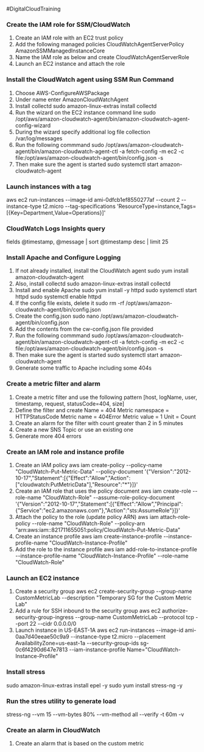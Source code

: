 #DigitalCloudTraining 
### Create the IAM role for SSM/CloudWatch
1. Create an IAM role with an EC2 trust policy
2. Add the following managed policies
CloudWatchAgentServerPolicy
AmazonSSMManagedInstanceCore
3. Name the IAM role as below and create
CloudWatchAgentServerRole
4. Launch an EC2 instance and attach the role

### Install the CloudWatch agent using SSM Run Command
1. Choose AWS-ConfigureAWSPackage
2. Under name enter AmazonCloudWatchAgent
3. Install collectd
sudo amazon-linux-extras install collectd
4. Run the wizard on the EC2 instance command line
sudo /opt/aws/amazon-cloudwatch-agent/bin/amazon-cloudwatch-agent-config-wizard
5. During the wizard specify additional log file collection
/var/log/messages
6. Run the following commmand
sudo /opt/aws/amazon-cloudwatch-agent/bin/amazon-cloudwatch-agent-ctl -a fetch-config -m ec2 -c file:/opt/aws/amazon-cloudwatch-agent/bin/config.json -s
7. Then make sure the agent is started
sudo systemctl start amazon-cloudwatch-agent

### Launch instances with a tag
aws ec2 run-instances --image-id ami-0dfcb1ef8550277af --count 2 --instance-type t2.micro --tag-specifications 'ResourceType=instance,Tags=[{Key=Department,Value=Operations}]'

### CloudWatch Logs Insights query
fields @timestamp, @message | sort @timestamp desc | limit 25

### Install Apache and Configure Logging
1. If not already installed, install the CloudWatch agent
sudo yum install amazon-cloudwatch-agent
2. Also, install collectd
sudo amazon-linux-extras install collectd
3. Install and enable Apache
sudo yum install -y httpd
sudo systemctl start httpd
sudo systemctl enable httpd
4. If the config file exists, delete it
sudo rm -rf /opt/aws/amazon-cloudwatch-agent/bin/config.json
5. Create the config.json
sudo nano /opt/aws/amazon-cloudwatch-agent/bin/config.json
6. Add the contents from the cw-config.json file provided
7. Run the following commmand
sudo /opt/aws/amazon-cloudwatch-agent/bin/amazon-cloudwatch-agent-ctl -a fetch-config -m ec2 -c file:/opt/aws/amazon-cloudwatch-agent/bin/config.json -s
8. Then make sure the agent is started
sudo systemctl start amazon-cloudwatch-agent
9. Generate some traffic to Apache including some 404s

### Create a metric filter and alarm
1. Create a metric filter and use the following pattern
[host, logName, user, timestamp, request, statusCode=404, size]
2. Define the filter and create
Name = 404
Metric namespace = HTTPStatusCode
Metric name = 404Error
Metric value = 1
Unit = Count
3. Create an alarm for the filter with count greater than 2 in 5 minutes
4. Create a new SNS Topic or use an existing one
5. Generate more 404 errors


### Create an IAM role and instance profile
1. Create an IAM policy
aws iam create-policy --policy-name "CloudWatch-Put-Metric-Data" --policy-document '{"Version":"2012-10-17","Statement":[{"Effect":"Allow","Action":["cloudwatch:PutMetricData"],"Resource":"*"}]}'
2. Create an IAM role that uses the policy document
aws iam create-role --role-name "CloudWatch-Role" --assume-role-policy-document '{"Version":"2012-10-17","Statement":[{"Effect":"Allow","Principal":{"Service":"ec2.amazonaws.com"},"Action":"sts:AssumeRole"}]}'
3. Attach the policy to the role (update policy ARN)
aws iam attach-role-policy --role-name "CloudWatch-Role" --policy-arn "arn:aws:iam::821711655051:policy/CloudWatch-Put-Metric-Data"
4. Create an instance profile
aws iam create-instance-profile --instance-profile-name "CloudWatch-Instance-Profile"
5. Add the role to the instance profile
aws iam add-role-to-instance-profile --instance-profile-name "CloudWatch-Instance-Profile" --role-name "CloudWatch-Role"

### Launch an EC2 instance
1. Create a security group
aws ec2 create-security-group --group-name CustomMetricLab --description "Temporary SG for the Custom Metric Lab"
2. Add a rule for SSH inbound to the security group
aws ec2 authorize-security-group-ingress --group-name CustomMetricLab --protocol tcp --port 22 --cidr 0.0.0.0/0
3. Launch instance in US-EAST-1A
aws ec2 run-instances --image-id ami-0aa7d40eeae50c9a9 --instance-type t2.micro --placement AvailabilityZone=us-east-1a --security-group-ids sg-0c6f4290d647e7813 --iam-instance-profile Name="CloudWatch-Instance-Profile"

### Install stress
sudo amazon-linux-extras install epel -y
sudo yum install stress-ng -y


### Run the stres utility to generate load
stress-ng --vm 15 --vm-bytes 80% --vm-method all --verify -t 60m -v
### Create an alarm in CloudWatch
1. Create an alarm that is based on the custom metric


